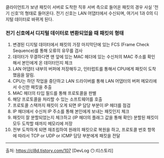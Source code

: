 클라이언트가 보낸 패킷이 서버로 도착한 직후
서버 측으로 들어온 패킷의 경우 사실 '전기 신호'의 형태로 들어온다.
전기 신호는 LAN 어댑터에서 수신되며, 여기서 1과 0의 디지털 데이터로 바뀌게 된다.

### 전기 신호에서 디지털 데이터로 변환되었을 때 패킷의 형태

1. 변경된 디지털 데이터에서 패킷의 가장 마지막단에 있는 FCS (Frame Check Sequence)를 통해 오류의 유무를 검사 
2. 데이터가 무결하다면 맨 앞에 있는 MAC 헤더에 있는 수신처의 MAC 주소를 확인해서 본인에게 온 데이터인지 체크
3. LAN 어댑터 내부의 버퍼에 저장해두고, 인터럽트를 통해서 CPU에게 패킷이 도착했음을 알림.
4. CPU는 하던 작업을 중단하고 LAN 드라이버를 통해 LAN 어댑터의 버퍼 메모리에서 수신한 패킷을 추출
5. MAC 헤더의 타입 필드를 통해 프로토콜을 판별
6. 해당 프로토콜을 처리할 수 있는 소프트웨어를 호출
7. 프로토콜 스택까지 패킷이 오게 되면 IP 담당 부분이 IP 헤더를 점검
8. IP 헤더에서 수신처 IP 주소를 통해 본인에게 보내는 패킷인지 체크
9. 패킷이 잘 분할되었는지 체크하고 (IP 헤더의 플래그 값을 통해 확인) 분할된 패킷이 모두 도착할 때까지 메모리에 저장
10. 전부 도착하게 되면 재조립하여 원래의 패킷으로 복원을 하고, 프로토콜 번호 항목에 따라서 TCP or UDP or ICMP 담당 부분에게 패킷을 전달

---
출처: https://cl8d.tistory.com/107 [DevLog 😶:티스토리]
